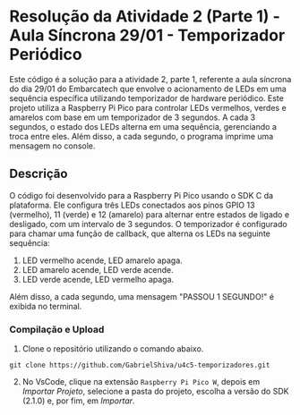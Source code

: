 # Resolução da Atividade 2 (Parte 1) - Aula Síncrona 29/01 - Temporizador Periódico

Este código é a solução para a atividade 2, parte 1, referente a aula síncrona do dia 29/01 do Embarcatech que envolve o acionamento de LEDs em uma sequência específica utilizando temporizador de hardware periódico. Este projeto utiliza a Raspberry Pi Pico para controlar LEDs vermelhos, verdes e amarelos com base em um temporizador de 3 segundos. A cada 3 segundos, o estado dos LEDs alterna em uma sequência, gerenciando a troca entre eles. Além disso, a cada segundo, o programa imprime uma mensagem no console.

## Descrição

O código foi desenvolvido para a Raspberry Pi Pico usando o SDK C da plataforma. Ele configura três LEDs conectados aos pinos GPIO 13 (vermelho), 11 (verde) e 12 (amarelo) para alternar entre estados de ligado e desligado, com um intervalo de 3 segundos. O temporizador é configurado para chamar uma função de callback, que alterna os LEDs na seguinte sequência:

1. LED vermelho acende, LED amarelo apaga.
2. LED amarelo acende, LED verde acende.
3. LED verde acende, LED vermelho apaga.

Além disso, a cada segundo, uma mensagem "PASSOU 1 SEGUNDO!" é exibida no terminal.

### Compilação e Upload
1. Clone o repositório utilizando o comando abaixo.
```
git clone https://github.com/GabrielShiva/u4c5-temporizadores.git
```
2. No VsCode, clique na extensão `Raspberry Pi Pico W`, depois em *Importar Projeto*, selecione a pasta do projeto, escolha a versão do SDK (2.1.0) e, por fim, em *Importar*.